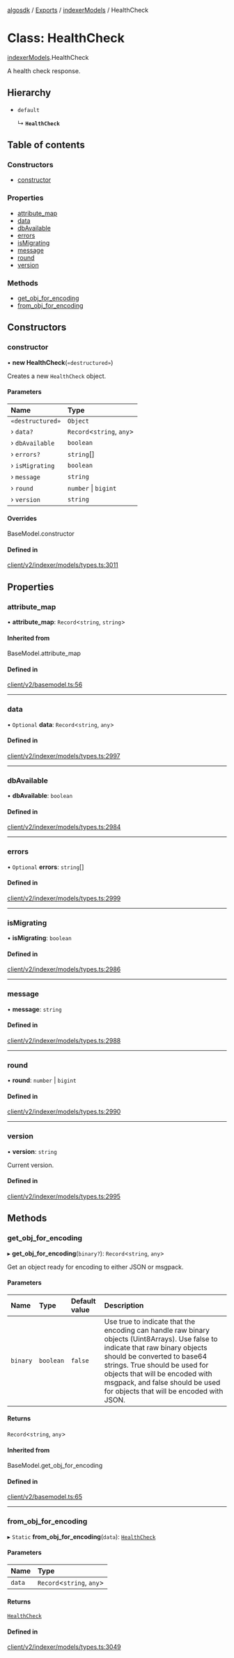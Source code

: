 [algosdk](../README.md) / [Exports](../modules.md) / [indexerModels](../modules/indexerModels.md) / HealthCheck

# Class: HealthCheck

[indexerModels](../modules/indexerModels.md).HealthCheck

A health check response.

## Hierarchy

- `default`

  ↳ **`HealthCheck`**

## Table of contents

### Constructors

- [constructor](indexerModels.HealthCheck.md#constructor)

### Properties

- [attribute\_map](indexerModels.HealthCheck.md#attribute_map)
- [data](indexerModels.HealthCheck.md#data)
- [dbAvailable](indexerModels.HealthCheck.md#dbavailable)
- [errors](indexerModels.HealthCheck.md#errors)
- [isMigrating](indexerModels.HealthCheck.md#ismigrating)
- [message](indexerModels.HealthCheck.md#message)
- [round](indexerModels.HealthCheck.md#round)
- [version](indexerModels.HealthCheck.md#version)

### Methods

- [get\_obj\_for\_encoding](indexerModels.HealthCheck.md#get_obj_for_encoding)
- [from\_obj\_for\_encoding](indexerModels.HealthCheck.md#from_obj_for_encoding)

## Constructors

### constructor

• **new HealthCheck**(`«destructured»`)

Creates a new `HealthCheck` object.

#### Parameters

| Name | Type |
| :------ | :------ |
| `«destructured»` | `Object` |
| › `data?` | `Record`<`string`, `any`\> |
| › `dbAvailable` | `boolean` |
| › `errors?` | `string`[] |
| › `isMigrating` | `boolean` |
| › `message` | `string` |
| › `round` | `number` \| `bigint` |
| › `version` | `string` |

#### Overrides

BaseModel.constructor

#### Defined in

[client/v2/indexer/models/types.ts:3011](https://github.com/algorand/js-algorand-sdk/blob/13a5d73/src/client/v2/indexer/models/types.ts#L3011)

## Properties

### attribute\_map

• **attribute\_map**: `Record`<`string`, `string`\>

#### Inherited from

BaseModel.attribute\_map

#### Defined in

[client/v2/basemodel.ts:56](https://github.com/algorand/js-algorand-sdk/blob/13a5d73/src/client/v2/basemodel.ts#L56)

___

### data

• `Optional` **data**: `Record`<`string`, `any`\>

#### Defined in

[client/v2/indexer/models/types.ts:2997](https://github.com/algorand/js-algorand-sdk/blob/13a5d73/src/client/v2/indexer/models/types.ts#L2997)

___

### dbAvailable

• **dbAvailable**: `boolean`

#### Defined in

[client/v2/indexer/models/types.ts:2984](https://github.com/algorand/js-algorand-sdk/blob/13a5d73/src/client/v2/indexer/models/types.ts#L2984)

___

### errors

• `Optional` **errors**: `string`[]

#### Defined in

[client/v2/indexer/models/types.ts:2999](https://github.com/algorand/js-algorand-sdk/blob/13a5d73/src/client/v2/indexer/models/types.ts#L2999)

___

### isMigrating

• **isMigrating**: `boolean`

#### Defined in

[client/v2/indexer/models/types.ts:2986](https://github.com/algorand/js-algorand-sdk/blob/13a5d73/src/client/v2/indexer/models/types.ts#L2986)

___

### message

• **message**: `string`

#### Defined in

[client/v2/indexer/models/types.ts:2988](https://github.com/algorand/js-algorand-sdk/blob/13a5d73/src/client/v2/indexer/models/types.ts#L2988)

___

### round

• **round**: `number` \| `bigint`

#### Defined in

[client/v2/indexer/models/types.ts:2990](https://github.com/algorand/js-algorand-sdk/blob/13a5d73/src/client/v2/indexer/models/types.ts#L2990)

___

### version

• **version**: `string`

Current version.

#### Defined in

[client/v2/indexer/models/types.ts:2995](https://github.com/algorand/js-algorand-sdk/blob/13a5d73/src/client/v2/indexer/models/types.ts#L2995)

## Methods

### get\_obj\_for\_encoding

▸ **get_obj_for_encoding**(`binary?`): `Record`<`string`, `any`\>

Get an object ready for encoding to either JSON or msgpack.

#### Parameters

| Name | Type | Default value | Description |
| :------ | :------ | :------ | :------ |
| `binary` | `boolean` | `false` | Use true to indicate that the encoding can handle raw binary objects (Uint8Arrays). Use false to indicate that raw binary objects should be converted to base64 strings. True should be used for objects that will be encoded with msgpack, and false should be used for objects that will be encoded with JSON. |

#### Returns

`Record`<`string`, `any`\>

#### Inherited from

BaseModel.get\_obj\_for\_encoding

#### Defined in

[client/v2/basemodel.ts:65](https://github.com/algorand/js-algorand-sdk/blob/13a5d73/src/client/v2/basemodel.ts#L65)

___

### from\_obj\_for\_encoding

▸ `Static` **from_obj_for_encoding**(`data`): [`HealthCheck`](indexerModels.HealthCheck.md)

#### Parameters

| Name | Type |
| :------ | :------ |
| `data` | `Record`<`string`, `any`\> |

#### Returns

[`HealthCheck`](indexerModels.HealthCheck.md)

#### Defined in

[client/v2/indexer/models/types.ts:3049](https://github.com/algorand/js-algorand-sdk/blob/13a5d73/src/client/v2/indexer/models/types.ts#L3049)
